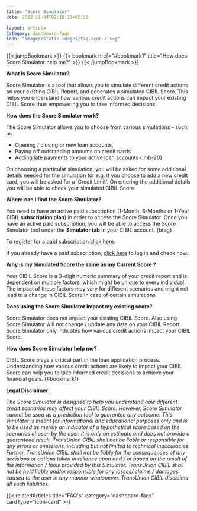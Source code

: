 ```yaml
---
title: "Score Simulator"
date: 2022-11-04T02:10:13+05:30

layout: article
Category: dashboard-faqs
icon: "images/static-images/faq-icon-2.svg"
---
```


{{< jumpBookmark >}}
  {{< bookmark href="#bookmark1" title="How does Score Simulator help me?" >}}
{{< /jumpBookmark >}}

**What is Score Simulator?**

Score Simulator is a tool that allows you to simulate different credit actions on your existing CIBIL Report, and generates a simulated CIBIL Score. This helps you understand how various credit actions can impact your existing CIBIL Score thus empowering you to take informed decisions.

**How does the Score Simulator work?**

The Score Simulator allows you to choose from various simulations - such as

* Opening / closing or new loan accounts,
* Paying off outstanding amounts on credit cards
* Adding late payments to your active loan accounts
{.mb-20}

On choosing a particular simulation, you will be asked for some additional details needed for the simulation for e.g. if you choose to add a new credit card, you will be asked for a 'Credit Limit'. On entering the additional details you will be able to check your simulated CIBIL Score.

**Where can I find the Score Simulator?**

You need to have an active paid subscription (1-Month, 6-Months or 1-Year **CIBIL subscription plan**) in order to access the Score Simulator. Once you have an active paid subscription, you will be able to access the Score Simulator tool under the **Simulator tab** in your CIBIL account.
{btag}

To register for a paid subscription [click here](/cibil-dashboard-paid/overview_paid/upgrade-plan/).

If you already have a paid subscription, [click here](https://myscore.cibil.com/CreditView/login.page?enterprise=CIBIL) to log in and check now..

**Why is my Simulated Score the same as my Current Score ?**

Your CIBIL Score is a 3-digit numeric summary of your credit report and is dependent on multiple factors, which might be unique to every individual.
The impact of these factors may vary for different scenarios and might not lead to a change in CIBIL Score in case of certain simulations.

**Does using the Score Simulator impact my existing score?**

Score Simulator does not impact your existing CIBIL Score. Also using Score Simulator will not change / update any data on your CIBIL Report. Score Simulator only indicates how various credit actions impact your CIBIL Score.

**How does Score Simulator help me?**

CIBIL Score plays a critical part in the loan application process. Understanding how various credit actions are likely to impact your CIBIL Score can help you to take informed credit decisions to achieve your financial goals.
{#bookmark1}

**Legal Disclaimer:**

*The Score Simulator is designed to help you understand how different credit scenarios may affect your CIBIL Score. However, Score Simulator cannot be used as a prediction tool to guarantee any outcome. This simulator is meant for informational and educational purposes only and is to be used as merely an indicator of a hypothetical score based on the scenarios chosen by the user. It is only an estimate and does not provide a guaranteed result. TransUnion CIBIL shall not be liable or responsible for any errors or omissions, including but not limited to technical inaccuracies. Further, TransUnion CIBIL shall not be liable for the consequences of any decisions or actions taken in reliance upon and / or based on the result of the information / tools provided by this Simulator. TransUnion CIBIL shall not be held liable and/or responsible for any losses/ claims / damages caused to the user in any manner whatsoever. TransUnion CIBIL disclaims all such liabilities.*

{{< relatedArticles title="FAQ's" category="dashboard-faqs" cardType="icon-card" >}}